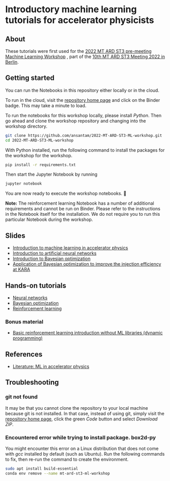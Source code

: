 # Introductory machine learning tutorials for accelerator physicists
## About
These tutorials were first used for the [2022 MT ARD ST3 pre-meeting Machine Learning Workshop](https://indico.desy.de/event/35272/)
, part of the [10th MT ARD ST3 Meeting 2022 in Berlin](https://indico.desy.de/event/33584/).

## Getting started

You can run the Notebooks in this repository either locally or in the cloud.

To run in the cloud, visit the [repository home page](https://github.com/ansantam/2022-MT-ARD-ST3-ML-workshop) and click on the Binder badge. This may take a minute to load.

To run the notebooks for this workshop locally, please install *Python*. Then go ahead and clone the workshop repository and changing into the workshop directory.

```bash
git clone https://github.com/ansantam/2022-MT-ARD-ST3-ML-workshop.git
cd 2022-MT-ARD-ST3-ML-workshop
```

With Python installed, run the following command to install the packages for the workshop for the workshop.

```bash
pip install -r requirements.txt
```

Then start the Jupyter Notebook by running

```bash
jupyter notebook
```

You are now ready to execute the workshop notebooks. 🎉

**Note:** The reinforcement learning Notebook has a number of additional requirements and cannot be run on Binder. Please refer to the instructions in the Notebook itself for the installation. We do not require you to run this particular Notebook during the workshop.


## Slides
 - [Introduction to machine learning in accelerator physics](https://github.com/ansantam/2022-MT-ARD-ST3-ML-workshop/blob/main/slides/0-welcome.pdf)
 - [Introduction to artificial neural networks](https://github.com/ansantam/2022-MT-ARD-ST3-ML-workshop/blob/main/slides/1-neural-networks.pdf)
 - [Introduction to Bayesian optimization](https://github.com/ansantam/2022-MT-ARD-ST3-ML-workshop/blob/main/slides/2-bayesian-optimization.pdf)
 - [Application of Bayesian optimization to improve the injection efficiency at KARA ](https://github.com/ansantam/2022-MT-ARD-ST3-ML-workshop/blob/main/slides/3-bo-kara-demo.pdf)

## Hands-on tutorials
- [Neural networks](https://nbviewer.org/github/ansantam/2022-MT-ARD-ST3-ML-workshop/blob/main/1-neural_networks.ipynb)
- [Bayesian optimization](https://nbviewer.org/github/ansantam/2022-MT-ARD-ST3-ML-workshop/blob/main/2-bayesian_optimization.ipynb)
- [Reinforcement learning](https://nbviewer.org/github/ansantam/2022-MT-ARD-ST3-ML-workshop/blob/main/3-reinforcement_learning.ipynb)

### Bonus material
- [Basic reinforcement learning introduction without ML libraries (dynamic programming)](https://nbviewer.org/github/ansantam/2022-MT-ARD-ST3-ML-workshop/blob/main/bonus_material/RL_simple_gridworld.ipynb)

## References
- [Literature: ML in accelerator physics](https://github.com/ansantam/2022-MT-ARD-ST3-ML-workshop/blob/main/references/references.pdf)

## Troubleshooting

### git not found

It may be that you cannot clone the repository to your local machine because git is not installed. In that case, instead of using git, simply visit the [repository home page](https://github.com/ansantam/2022-MT-ARD-ST3-ML-workshop), click the green *Code* button and select *Download ZIP*.

### Encountered error while trying to install package. box2d-py
You might encounter this error on a Linux distribution that does not come with *gcc* installed by default (such as Ubuntu). Run the following commands to fix, then re-run the command to create the environment.

```bash
sudo apt install build-essential
conda env remove --name mt-ard-st3-ml-workshop
```
